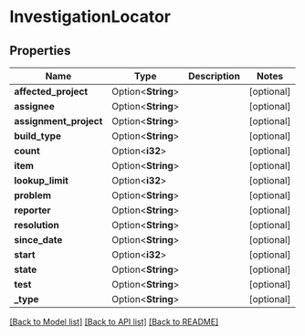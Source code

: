 # InvestigationLocator

## Properties

Name | Type | Description | Notes
------------ | ------------- | ------------- | -------------
**affected_project** | Option<**String**> |  | [optional]
**assignee** | Option<**String**> |  | [optional]
**assignment_project** | Option<**String**> |  | [optional]
**build_type** | Option<**String**> |  | [optional]
**count** | Option<**i32**> |  | [optional]
**item** | Option<**String**> |  | [optional]
**lookup_limit** | Option<**i32**> |  | [optional]
**problem** | Option<**String**> |  | [optional]
**reporter** | Option<**String**> |  | [optional]
**resolution** | Option<**String**> |  | [optional]
**since_date** | Option<**String**> |  | [optional]
**start** | Option<**i32**> |  | [optional]
**state** | Option<**String**> |  | [optional]
**test** | Option<**String**> |  | [optional]
**_type** | Option<**String**> |  | [optional]

[[Back to Model list]](../README.md#documentation-for-models) [[Back to API list]](../README.md#documentation-for-api-endpoints) [[Back to README]](../README.md)


